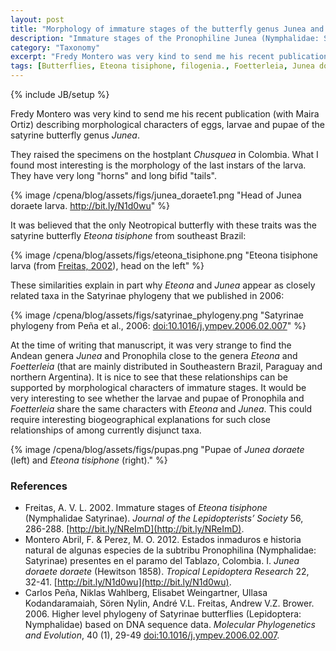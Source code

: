 ```yaml
---
layout: post
title: "Morphology of immature stages of the butterfly genus Junea and its implications"
description: "Immature stages of the Pronophiline Junea (Nymphalidae: Satyrinae)"
category: "Taxonomy"
excerpt: "Fredy Montero was very kind to send me his recent publication (with Maira Ortiz) describing morphological characters of eggs, larvae and pupae of  the satyrine butterfly genus Junea."
tags: [Butterflies, Eteona tisiphone, filogenia., Foetterleia, Junea doraete, morphology, nymphalidae, paper, Pronophila]
---
```

{% include JB/setup %}

Fredy Montero was very kind to send me his recent publication (with Maira Ortiz)
describing morphological characters of eggs, larvae and pupae of  the satyrine
butterfly genus *Junea*.

They raised the specimens on the hostplant *Chusquea* in Colombia. What I found
most interesting is the morphology of the last instars of the larva. They have
very long "horns" and long bifid "tails".

{% image /cpena/blog/assets/figs/junea_doraete1.png "Head of Junea doraete larva. <a href='http://bit.ly/N1d0wu'>http://bit.ly/N1d0wu</a>" %}

It was believed that the only Neotropical butterfly with these traits was the 
satyrine butterfly *Eteona tisiphone* from southeast Brazil:

{% image /cpena/blog/assets/figs/eteona_tisiphone.png "Eteona tisiphone larva (from <a href='http://bit.ly/NReImD'>Freitas, 2002</a>), head on the left" %}

These similarities explain in part why *Eteona* and *Junea* appear as closely
related taxa in the Satyrinae phylogeny that we published in 2006:

{% image /cpena/blog/assets/figs/satyrinae_phylogeny.png "Satyrinae phylogeny from Peña et al., 2006: <a href='http://nymphalidae.utu.fi/Penaetal2006.pdf'>doi:10.1016/j.ympev.2006.02.007</a>" %}

At the time of writing that manuscript, it was very strange to find the Andean
genera *Junea* and Pronophila close to the genera *Eteona* and *Foetterleia* 
(that are mainly distributed in Southeastern Brazil, Paraguay and northern 
Argentina). It is nice to see that these relationships can be supported by 
morphological characters of immature stages. It would be very interesting to see
whether the larvae and pupae of Pronophila and *Foetterleia* share the same 
characters with *Eteona* and *Junea*. This could require interesting 
biogeographical explanations for such close relationships of among currently disjunct taxa.

{% image /cpena/blog/assets/figs/pupas.png "Pupae of <i>Junea doraete</i> (left) and <i>Eteona tisiphone</i> (right)." %}

### References
* Freitas, A. V. L. 2002. Immature stages of *Eteona tisiphone* (Nymphalidae Satyrinae). *Journal of the Lepidopterists’ Society* 56, 286-288. [http://bit.ly/NReImD](http://bit.ly/NReImD).
* Montero Abril, F. & Perez, M. O. 2012. Estados inmaduros e historia natural de algunas especies de la subtribu Pronophilina (Nymphalidae: Satyrinae) presentes en el paramo del Tablazo, Colombia. I. *Junea doraete doraete* (Hewitson 1858). *Tropical Lepidoptera Research* 22, 32-41. [http://bit.ly/N1d0wu](http://bit.ly/N1d0wu).
* Carlos Peña, Niklas Wahlberg, Elisabet Weingartner, Ullasa Kodandaramaiah, Sören Nylin, André V.L. Freitas, Andrew V.Z. Brower. 2006. Higher level phylogeny of Satyrinae butterflies (Lepidoptera: Nymphalidae) based on DNA sequence data. *Molecular Phylogenetics and Evolution*, 40 (1), 29-49 [doi:10.1016/j.ympev.2006.02.007](http://nymphalidae.utu.fi/Penaetal2006.pdf).
